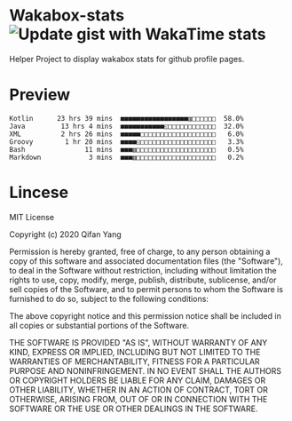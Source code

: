  # Wakabox-stats ![Update gist with WakaTime stats](https://github.com/underwindfall/wakabox-stats/workflows/Update%20gist%20with%20WakaTime%20stats/badge.svg)

  Helper Project to display wakabox stats for github profile pages. 
 # Preview 
  
  ```  
 Kotlin      23 hrs 39 mins  ■■■■■■■■■■■■■■■■■▥□□□□□□  58.0%
Java         13 hrs 4 mins  ■■■■■■■■■■■◱□□□□□□□□□□□□  32.0%
XML          2 hrs 26 mins  ■■■■■□□□□□□□□□□□□□□□□□□□   6.0%
Groovy        1 hr 20 mins  ■■■■◱□□□□□□□□□□□□□□□□□□□   3.3%
Bash               11 mins  ■■■▥□□□□□□□□□□□□□□□□□□□□   0.5%
Markdown            3 mins  ■■■▥□□□□□□□□□□□□□□□□□□□□   0.2% 
 ``` 
  
 
 # Lincese 

  MIT License

  Copyright (c) 2020 Qifan Yang
  
  Permission is hereby granted, free of charge, to any person obtaining a copy
  of this software and associated documentation files (the "Software"), to deal
  in the Software without restriction, including without limitation the rights
  to use, copy, modify, merge, publish, distribute, sublicense, and/or sell
  copies of the Software, and to permit persons to whom the Software is
  furnished to do so, subject to the following conditions:
  
  The above copyright notice and this permission notice shall be included in all
  copies or substantial portions of the Software.
  
  THE SOFTWARE IS PROVIDED "AS IS", WITHOUT WARRANTY OF ANY KIND, EXPRESS OR
  IMPLIED, INCLUDING BUT NOT LIMITED TO THE WARRANTIES OF MERCHANTABILITY,
  FITNESS FOR A PARTICULAR PURPOSE AND NONINFRINGEMENT. IN NO EVENT SHALL THE
  AUTHORS OR COPYRIGHT HOLDERS BE LIABLE FOR ANY CLAIM, DAMAGES OR OTHER
  LIABILITY, WHETHER IN AN ACTION OF CONTRACT, TORT OR OTHERWISE, ARISING FROM,
  OUT OF OR IN CONNECTION WITH THE SOFTWARE OR THE USE OR OTHER DEALINGS IN THE
  SOFTWARE.
